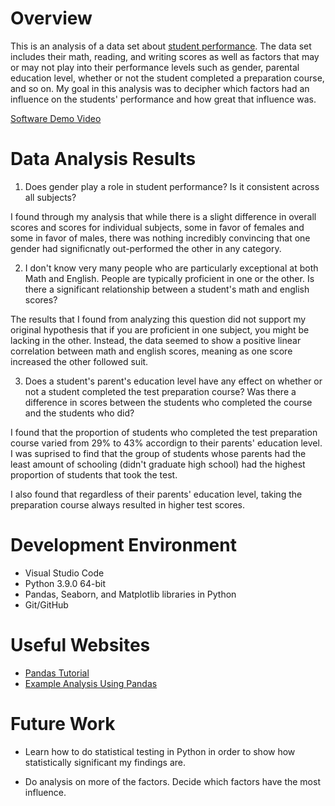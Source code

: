 # Overview

This is an analysis of a data set about [student performance](https://www.kaggle.com/spscientist/students-performance-in-exams). The data set includes their math, reading, and writing scores as well as factors that may or may not play into their performance levels such as gender, parental education level, whether or not the student completed a preparation course, and so on. My goal in this analysis was to decipher which factors had an influence on the students' performance and how great that influence was. 

[Software Demo Video](https://youtu.be/O9yLHxa6cJY)

# Data Analysis Results

1. Does gender play a role in student performance? Is it consistent across all subjects?

I found through my analysis that while there is a slight difference in overall scores and scores for individual subjects, some in favor of females and some in favor of males, there was nothing incredibly convincing that one gender had significnatly out-performed the other in any category.

2. I don't know very many people who are particularly exceptional at both Math and English. People are typically proficient in one or the other. Is there a significant relationship between a student's math and english scores?

The results that I found from analyzing this question did not support my original hypothesis that if you are proficient in one subject, you might be lacking in the other. Instead, the data seemed to show a positive linear correlation between math and english scores, meaning as one score increased the other followed suit. 

3. Does a student's parent's education level have any effect on whether or not a student completed the test preparation course? Was there a difference in scores between the students who completed the course and the students who did?

I found that the proportion of students who completed the test preparation course varied from 29% to 43% accordign to their parents' education level. I was suprised to find that the group of students whose parents had the least amount of schooling (didn't graduate high school) had the highest proportion of students that took the test. 

I also found that regardless of their parents' education level, taking the preparation course always resulted in higher test scores. 

# Development Environment
* Visual Studio Code
* Python 3.9.0 64-bit
* Pandas, Seaborn, and Matplotlib libraries in Python
* Git/GitHub

# Useful Websites

* [Pandas Tutorial](https://pandas.pydata.org/docs/user_guide/10min.html#min)
* [Example Analysis Using Pandas](https://www.kaggle.com/kashnitsky/topic-1-exploratory-data-analysis-with-pandas)

# Future Work
* Learn how to do statistical testing in Python in order to show how statistically significant my findings are. 

* Do analysis on more of the factors. Decide which factors have the most influence. 